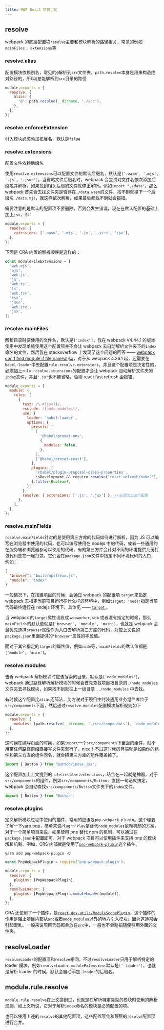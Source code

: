 ```yaml
---
title: 搭建 React 项目（5）
---
```


## resolve

webpack 的底层配置项`resolve`主要和模块解析的路径相关，常见的例如`mainFiles` ，`extensions`等

### resolve.alias

配置模块依赖别名，常见的`@`解析到`src`文件夹，`path.resolve`本身是用来构造绝对路径的，所以`@`总能解析到`src`目录的路径

```javascript
module.exports = {
  resolve: {
    alias: {
      '@': path.resolve(__dirname, './src'),
    },
  },
};
```

### resolve.enforceExtension

引入模块必须添加拓展名，默认是`false`

### resolve.extensions

配置文件依赖后缀名

使用`resolve.extensions`可以配置文件的默认后缀名，默认是`['.wasm', '.mjs', '.js', '.json']`。当省略文件后缀名时，webpack 会尝试对文件名依次添加后缀名并解析，如果找到相关后缀的文件就停止解析。例如`import "./data"`，那么 webpack 首先会去找文件夹是否存在`./data.wasm`的文件，找不到就换下一个后缀名`./data.mjs`，就这样依次解析，如果最后都找不到就会报错。

需要注意的是默认的配置项不要删除，否则会发生错误，现在在默认配置的基础上加上`jsx`，即：

```javascript
module.exports = {
  resolve: {
    extensions: ['.wasm', '.mjs', '.js', '.json', 'jsx'],
  },
};
```

下面是 CRA 内置的解析顺序是这样的：

```javascript
const moduleFileExtensions = [
  'web.mjs',
  'mjs',
  'web.js',
  'js',
  'web.ts',
  'ts',
  'web.tsx',
  'tsx',
  'json',
  'web.jsx',
  'jsx',
];
```

### resolve.mainFiles

解析目录时要使用的文件名，默认是`['index']`，我在 webpack V4.44.1 的版本使用中发现单纯使用这个配置项并不会让 webpack 去自动解析文件夹下的`index`命名的文件，然后我在 stackoverflow 上发现了这个问题的回答 —— [webpack can't find module if file named jsx](https://stackoverflow.com/questions/34678314/webpack-cant-find-module-if-file-named-jsx#comment85968209_34678598)，对于从 webpack 4.36.1 起，还需要在`babel-loader`中去配置`rule.resolve.extensions`，并且这个配置项是决定性的，必须加上`rule.resolve.extensions`的配置才会让 webpack 自动解析文件夹的`index`文件，并且`".js"`也不能省略，否则 react fast refresh 会报错。

```javascript
module.exports = {
  module: {
    rules: [
      {
        test: /\.m?jsx?$/,
        exclude: /(node_modules)/,
        use: {
          loader: 'babel-loader',
          options: {
            presets: [
              [
                '@babel/preset-env',
                {
                  modules: false,
                },
              ],
              ['@babel/preset-react'],
            ],
            plugins: [
              '@babel/plugin-proposal-class-properties',
              isDevelopment && require.resolve('react-refresh/babel'),
            ].filter(Boolean),
          },
        },
        resolve: { extensions: ['.js', '.jsx'] }, //必须加上这个配置
      },
    ],
  },
};
```

### resolve.mainFields

`resolve.mainFields`针对的是使用第三方库的代码如何进行解析，因为 JS 可以编写在浏览器中使用的代码，也可以编写使用在 nodejs 中的代码，或者一些通用的在服务端和浏览器都可以使用的代码。有的第三方库会针对不同的环境提供几份打包代码放在一起打包，它们会在`package.json`文件中指定不同环境代码的入口，例如：

```json
{
  "browser": "build/upstream.js",
  "module": "index"
}
```

一般情况下，在搭建项目的时候，会通过 webpack 的配置项 `target`来指定 webpack 去指定当前项目运行在什么样的环境中，例如`target: 'node'`指定当前代码最终运行在 nodejs 环境下。具体见 —— [`target` ](https://webpack.docschina.org/configuration/target/)。

当 webpack 的`target`属性设置成 `webworker`, `web` 或者没有指定的时候，那么`mainFields`的默认值就是`['browser', 'module', 'main']`，也就是 webpack 会最优先选择`browser`属性作为入口去解析第三方库的代码，对应上文说的`package.json`里面提供的`"browser"`属性的字段值。

而对于其它指定的`target`的属性值，例如`node`等，`mainFields`的默认值都是`['module', 'main']`。

### resolve.modules

告诉 webpack 解析模块时应该搜索的目录，默认是`['node_modules']`。webpack 通过路径解析解析模块的时候会首先查找项目根目录的`./node_modules`文件夹去寻找模块，如果找不到就往上一级目录 `../node_modules` 中去找。

有时候这个配置比`alias`还简洁，比方说对于项目中封装通用业务组件库位于`src/components`下面，然后通过`resolve.modules`配置模块解析规则如下

```javascript
module.exports = {
  resolve: {
    modules: [path.resolve(__dirname, './src/components'), 'node_modules'],
  },
};
```

这时候在编写页面的时候，如果`import`一个`src/components`下里面的组件，就不用带任何路径前缀直接写文件夹就行了，nice！不过这时候的弊端就是如果你的组件和第三方库的组件同名，就会把第三方库的组件覆盖掉了。

```javascript
import { Button } from 'Button/index.jsx';
```

这个配置加上上文提到的`rule.resolve.extensions`，结合在一起就是神器，对于`src/components`的组件，例如`src/components/Button`，直接一句话就搞定，webpack 会自动查找`src/components/Button`文件夹下的`index`文件。

```javascript
import { Button } from 'Button';
```

### resolve.plugins

定义解析模块过程中使用的插件，常用的应该是`pnp-webpack-plugin`。这个理要了解一下[yarn pnp](https://classic.yarnpkg.com/en/docs/pnp/)，简单来说`Plug'n'Play`是替代`node_modules`依赖机制的方案，对于一个简单项目来说，如果使用 pnp 替代 npm 的机制，可以通过在`package.json`中配置即可，对于 webpack 项目可以使用插件来支持 pnp 的模块解析机制。例如，CRS 内部就是使用了[`pnp-webpack-plugin`](https://github.com/arcanis/pnp-webpack-plugin)这个插件。

```shell
yarn add pnp-webpack-plugin -D
```

```javascript
const PnpWebpackPlugin = require('pnp-webpack-plugin');

module.exports = {
  resolve: {
    plugins: [PnpWebpackPlugin],
  },
  resolveLoader: {
    plugins: [PnpWebpackPlugin.moduleLoader(module)],
  },
};
```

CRA 还使用了一个插件，是[`react-dev-utils/ModuleScopePlugin`](https://github.com/facebook/create-react-app/tree/e9abde739240b3124ab7237cbf32a370c209511e/packages/react-dev-utils#new-modulescopepluginappsrc-string-allowedfiles-string)，这个插件的作用是阻止项目内部从`src`或者`node_modules`以外的地方引入模块，因为这通常会引起混乱。一般来说项目代码都会放在`src`中，一般也不会瞎搞随便引用外面的文件夹。

## resolveLoader

`resolveLoader`的配置项和`resolve`相同，不过`resolveLoader`只用于解析特定的 loader 模块，例如`resolveLoader.moduleExtensions`默认是`['-loader']`，也就是解析 loader 的时候，默认会自动添加`-loader`的后缀名。

## module.rule.resolve

`module.rule.resolve`在上文提到过，也就是在解析特定类型的模块时使用的解析规则，如上文所说，它对于解析`index`命名的模块是必须配置的项。

也可以使用上述的`resolve`的其他配置项，这些配置项会和顶层的`resolve`配置项进行合并。
